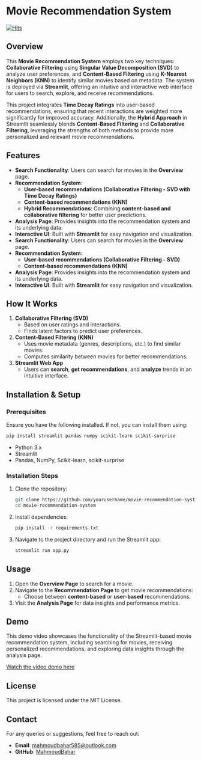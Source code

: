 # Movie Recommendation System

[![Hits](https://hits.seeyoufarm.com/api/count/incr/badge.svg?url=https%3A%2F%2Fgithub.com%2FMahmoudBahar%2FMovie-Recommendation&count_bg=%2379C83D&title_bg=%23555555&icon=themoviedatabase.svg&icon_color=%23E7E7E7&title=hits&edge_flat=false)](https://hits.seeyoufarm.com)

## Overview

This **Movie Recommendation System** employs two key techniques: **Collaborative Filtering** using **Singular Value Decomposition (SVD)** to analyze user preferences, and **Content-Based Filtering** using **K-Nearest Neighbors (KNN)** to identify similar movies based on metadata. The system is deployed via **Streamlit**, offering an intuitive and interactive web interface for users to search, explore, and receive recommendations.

This project integrates **Time Decay Ratings** into user-based recommendations, ensuring that recent interactions are weighted more significantly for improved accuracy. Additionally, the **Hybrid Approach** in Streamlit seamlessly blends **Content-Based Filtering** and **Collaborative Filtering**, leveraging the strengths of both methods to provide more personalized and relevant movie recommendations.

## Features
- **Search Functionality**: Users can search for movies in the **Overview** page.
- **Recommendation System**:
  - **User-based recommendations (Collaborative Filtering - SVD with Time Decay Ratings)**
  - **Content-based recommendations (KNN)**
  - **Hybrid Recommendations**: Combining **content-based and collaborative filtering** for better user predictions.
- **Analysis Page**: Provides insights into the recommendation system and its underlying data.
- **Interactive UI**: Built with **Streamlit** for easy navigation and visualization.
- **Search Functionality**: Users can search for movies in the **Overview** page.
- **Recommendation System**:
  - **User-based recommendations (Collaborative Filtering - SVD)**
  - **Content-based recommendations (KNN)**
- **Analysis Page**: Provides insights into the recommendation system and its underlying data.
- **Interactive UI**: Built with **Streamlit** for easy navigation and visualization.

## How It Works
1. **Collaborative Filtering (SVD)**
   - Based on user ratings and interactions.
   - Finds latent factors to predict user preferences.
2. **Content-Based Filtering (KNN)**
   - Uses movie metadata (genres, descriptions, etc.) to find similar movies.
   - Computes similarity between movies for better recommendations.
3. **Streamlit Web App**
   - Users can **search**, **get recommendations**, and **analyze** trends in an intuitive interface.

## Installation & Setup
### Prerequisites
Ensure you have the following installed. If not, you can install them using:

```bash
pip install streamlit pandas numpy scikit-learn scikit-surprise
```

- Python 3.x
- Streamlit
- Pandas, NumPy, Scikit-learn, scikit-surprise

### Installation Steps
1. Clone the repository:
   ```bash
   git clone https://github.com/yourusername/movie-recommendation-system.git
   cd movie-recommendation-system
   ```
2. Install dependencies:
   ```bash
   pip install -r requirements.txt
   ```
3. Navigate to the project directory and run the Streamlit app:
   ```bash
   streamlit run app.py
   ```

## Usage
1. Open the **Overview Page** to search for a movie.
2. Navigate to the **Recommendation Page** to get movie recommendations:
   - Choose between **content-based** or **user-based** recommendations.
3. Visit the **Analysis Page** for data insights and performance metrics.

## Demo
This demo video showcases the functionality of the Streamlit-based movie recommendation system, including searching for movies, receiving personalized recommendations, and exploring data insights through the analysis page.

[Watch the video demo here](https://github.com/user-attachments/assets/0ac760ef-8d1e-4994-b999-e72f9200aa95)

## License
This project is licensed under the MIT License.

## Contact
For any queries or suggestions, feel free to reach out:
- **Email**: mahmoudbahar585@outlook.com
- **GitHub**: [MahmoudBahar](https://github.com/MahmoudBahar)


